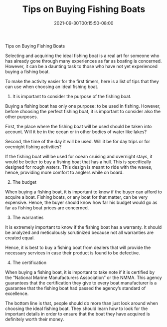 ﻿---
title: "Tips on Buying Fishing Boats"
date: 2021-09-30T00:15:50-08:00
description: "Fishing Tips for Web Success"
featured_image: "/images/Fishing.jpg"
tags: ["Fishing"]
---

Tips on Buying Fishing Boats

Selecting and acquiring the ideal fishing boat is a real art for someone who has already gone through many experiences as far as boating is concerned. However, it can be a daunting task to those who have not yet experienced buying a fishing boat.

To make the activity easier for the first timers, here is a list of tips that they can use when choosing an ideal fishing boat.

1. It is important to consider the purpose of the fishing boat.

Buying a fishing boat has only one purpose: to be used in fishing. However, before choosing the perfect fishing boat, it is important to consider also the other purposes.

First, the place where the fishing boat will be used should be taken into account. Will it be in the ocean or in other bodies of water like lakes?

Second, the time of the day it will be used. Will it be for day trips or for overnight fishing activities?

If the fishing boat will be used for ocean cruising and overnight stays, it would be better to buy a fishing boat that has a hull. This is specifically designed for rough waters. This design is meant to ride with the waves, hence, providing more comfort to anglers while on board.

2. The budget

When buying a fishing boat, it is important to know if the buyer can afford to acquire a boat.  Fishing boats, or any boat for that matter, can be very expensive. Hence, the buyer should know how far his budget would go as far as fishing boat prices are concerned.

3. The warranties

It is extremely important to know if the fishing boat has a warranty. It should be analyzed and meticulously scrutinized because not all warranties are created equal.

Hence, it is best to buy a fishing boat from dealers that will provide the necessary services in case their product is found to be defective.

4. The certification

When buying a fishing boat, it is important to take note if it is certified by the “National Marine Manufacturers Association” or the NMMA. This agency guarantees that the certification they give to every boat manufacturer is a guarantee that the fishing boat had passed the agency’s standard of excellence.

The bottom line is that, people should do more than just look around when choosing the ideal fishing boat. They should learn how to look for the important details in order to ensure that the boat they have acquired is definitely worth their money.

